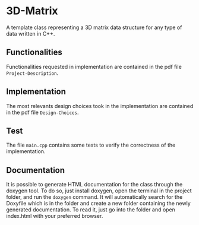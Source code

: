 # 3D-Matrix
A template class representing a 3D matrix data structure for any type of data written in C++. 

## Functionalities
Functionalities requested in implementation are contained in the pdf file <code>Project-Description</code>. 

## Implementation
The most relevants design choices took in the implementation are contained in the pdf file <code>Design-Choices</code>.

## Test
The file <code>main.cpp</code> contains some tests to verify the correctness of the implementation.

## Documentation
It is possible to generate HTML documentation for the class through the doxygen tool. To do so, just install doxygen, open the terminal in the project folder, and run the <code>doxygen</code> command. It will automatically search for the Doxyfile which is in the folder and create a new folder containing the newly generated documentation. To read it, just go into the folder and open index.html with your preferred browser.
